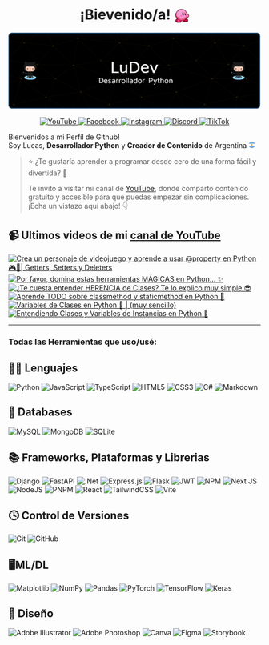 <h1 align="center">¡Bievenido/a! <img src="./assets/kirby.gif" width="30" style="vertical-align: bottom;"/></h1>



<p align="center">
    <img src="./assets/banner.png">
</p>


<p align="center">
    <a href="https://www.youtube.com/@codewithludev" target="_blank">
        <img alt="YouTube" src="https://img.shields.io/badge/YouTube-%23FF0000.svg?style=for-the-badge&logo=YouTube&logoColor=white"/>
    </a>
    <a href="https://www.facebook.com/codewithludev" target="_blank">
        <img alt="Facebook" src="https://img.shields.io/badge/Facebook-%231877F2.svg?style=for-the-badge&logo=Facebook&logoColor=white"/>
    </a>
    <a href="https://www.instagram.com/codewithludev/" target="_blank">
        <img alt="Instagram" src="https://img.shields.io/badge/Instagram-%23E4405F.svg?style=for-the-badge&logo=Instagram&logoColor=white"/>
    </a>
    <a href="https://discord.gg/areTaX7m" target="_blank">
        <img alt="Discord" src="https://img.shields.io/badge/Discord-%235865F2.svg?style=for-the-badge&logo=discord&logoColor=white"/>
    </a>
    <a href="https://www.tiktok.com/@codewithludev" target="_blank">
        <img alt="TikTok" src="https://img.shields.io/badge/TikTok-%23000000.svg?style=for-the-badge&logo=TikTok&logoColor=white"/>
    </a>
</p>


Bienvenidos a mi Perfíl de Github! <br>
Soy Lucas, <b>Desarrollador Python</b> y <b>Creador de Contenido</b> de Argentina <img src="./assets/arg.png" width="13"/>



> ⭐ ¿Te gustaría aprender a programar desde cero de una forma fácil y divertida? 🚀
>
> Te invito a visitar mi canal de [YouTube](https://www.youtube.com/@codewithludev), donde comparto contenido gratuito y accesible para que puedas empezar sin complicaciones. ¡Echa un vistazo aquí abajo! 👇



## 📹 Ultimos videos de mi [canal de YouTube](https://www.youtube.com/@codewithludev)
<!-- BEGIN YOUTUBE-CARDS -->
[![Crea un personaje de videojuego y aprende a usar @property en Python 🎮🐍| Getters, Setters y Deleters](https://ytcards.demolab.com/?id=EdkZbw8RUyM&title=Crea+un+personaje+de+videojuego+y+aprende+a+usar+%40property+en+Python+%F0%9F%8E%AE%F0%9F%90%8D%7C+Getters%2C+Setters+y+Deleters&lang=en&timestamp=1736193607&background_color=%230d1117&title_color=%23ffffff&stats_color=%23dedede&max_title_lines=1&width=250&border_radius=5 "Crea un personaje de videojuego y aprende a usar @property en Python 🎮🐍| Getters, Setters y Deleters")](https://www.youtube.com/watch?v=EdkZbw8RUyM)
[![Por favor, domina estas herramientas MÁGICAS en Python... ✨](https://ytcards.demolab.com/?id=K1jj_X5Nz8g&title=Por+favor%2C+domina+estas+herramientas+M%C3%81GICAS+en+Python...+%E2%9C%A8&lang=en&timestamp=1735588815&background_color=%230d1117&title_color=%23ffffff&stats_color=%23dedede&max_title_lines=1&width=250&border_radius=5 "Por favor, domina estas herramientas MÁGICAS en Python... ✨")](https://www.youtube.com/watch?v=K1jj_X5Nz8g)
[![¿Te cuesta entender HERENCIA de Clases? Te lo explico muy simple 😎](https://ytcards.demolab.com/?id=a3A0cS2s_9s&title=%C2%BFTe+cuesta+entender+HERENCIA+de+Clases%3F+Te+lo+explico+muy+simple+%F0%9F%98%8E&lang=en&timestamp=1734984001&background_color=%230d1117&title_color=%23ffffff&stats_color=%23dedede&max_title_lines=1&width=250&border_radius=5 "¿Te cuesta entender HERENCIA de Clases? Te lo explico muy simple 😎")](https://www.youtube.com/watch?v=a3A0cS2s_9s)
[![Aprende TODO sobre classmethod y staticmethod en Python 🐍](https://ytcards.demolab.com/?id=UIj15fcljws&title=Aprende+TODO+sobre+classmethod+y+staticmethod+en+Python+%F0%9F%90%8D&lang=en&timestamp=1734379219&background_color=%230d1117&title_color=%23ffffff&stats_color=%23dedede&max_title_lines=1&width=250&border_radius=5 "Aprende TODO sobre classmethod y staticmethod en Python 🐍")](https://www.youtube.com/watch?v=UIj15fcljws)
[![Variables de Clases en Python 🐍 | (muy sencillo)](https://ytcards.demolab.com/?id=jp5ql8HRg7A&title=Variables+de+Clases+en+Python+%F0%9F%90%8D+%7C+%28muy+sencillo%29&lang=en&timestamp=1733774419&background_color=%230d1117&title_color=%23ffffff&stats_color=%23dedede&max_title_lines=1&width=250&border_radius=5 "Variables de Clases en Python 🐍 | (muy sencillo)")](https://www.youtube.com/watch?v=jp5ql8HRg7A)
[![Entendiendo Clases y Variables de Instancias en Python 🐍](https://ytcards.demolab.com/?id=g6hSQx80pm8&title=Entendiendo+Clases+y+Variables+de+Instancias+en+Python+%F0%9F%90%8D&lang=en&timestamp=1733169618&background_color=%230d1117&title_color=%23ffffff&stats_color=%23dedede&max_title_lines=1&width=250&border_radius=5 "Entendiendo Clases y Variables de Instancias en Python 🐍")](https://www.youtube.com/watch?v=g6hSQx80pm8)
<!-- END YOUTUBE-CARDS -->

___
### Todas las Herramientas que uso/usé:

🧑‍💻 Lenguajes 
---
![Python](https://img.shields.io/badge/python-3670A0?style=for-the-badge&logo=python&logoColor=ffdd54)
![JavaScript](https://img.shields.io/badge/javascript-%23323330.svg?style=for-the-badge&logo=javascript&logoColor=%23F7DF1E)
![TypeScript](https://img.shields.io/badge/typescript-%23007ACC.svg?style=for-the-badge&logo=typescript&logoColor=white)
![HTML5](https://img.shields.io/badge/html5-%23E34F26.svg?style=for-the-badge&logo=html5&logoColor=white)
![CSS3](https://img.shields.io/badge/css3-%231572B6.svg?style=for-the-badge&logo=css3&logoColor=white)
![C#](https://img.shields.io/badge/c%23-%23239120.svg?style=for-the-badge&logo=csharp&logoColor=white)
![Markdown](https://img.shields.io/badge/markdown-%23000000.svg?style=for-the-badge&logo=markdown&logoColor=white)

💾 Databases
---
![MySQL](https://img.shields.io/badge/mysql-4479A1.svg?style=for-the-badge&logo=mysql&logoColor=white)
![MongoDB](https://img.shields.io/badge/MongoDB-%234ea94b.svg?style=for-the-badge&logo=mongodb&logoColor=white)
![SQLite](https://img.shields.io/badge/sqlite-%2307405e.svg?style=for-the-badge&logo=sqlite&logoColor=white)


📚 Frameworks, Plataformas y Librerias
---

![Django](https://img.shields.io/badge/django-%23092E20.svg?style=for-the-badge&logo=django&logoColor=white)
![FastAPI](https://img.shields.io/badge/FastAPI-005571?style=for-the-badge&logo=fastapi)
![.Net](https://img.shields.io/badge/.NET-5C2D91?style=for-the-badge&logo=.net&logoColor=white)
![Express.js](https://img.shields.io/badge/express.js-%23404d59.svg?style=for-the-badge&logo=express&logoColor=%2361DAFB)
![Flask](https://img.shields.io/badge/flask-%23000.svg?style=for-the-badge&logo=flask&logoColor=white)
![JWT](https://img.shields.io/badge/JWT-black?style=for-the-badge&logo=JSON%20web%20tokens)
![NPM](https://img.shields.io/badge/NPM-%23CB3837.svg?style=for-the-badge&logo=npm&logoColor=white)
![Next JS](https://img.shields.io/badge/Next-black?style=for-the-badge&logo=next.js&logoColor=white)
![NodeJS](https://img.shields.io/badge/node.js-6DA55F?style=for-the-badge&logo=node.js&logoColor=white)
![PNPM](https://img.shields.io/badge/pnpm-%234a4a4a.svg?style=for-the-badge&logo=pnpm&logoColor=f69220)
![React](https://img.shields.io/badge/react-%2320232a.svg?style=for-the-badge&logo=react&logoColor=%2361DAFB)
![TailwindCSS](https://img.shields.io/badge/tailwindcss-%2338B2AC.svg?style=for-the-badge&logo=tailwind-css&logoColor=white)
![Vite](https://img.shields.io/badge/vite-%23646CFF.svg?style=for-the-badge&logo=vite&logoColor=white)


🕓 Control de Versiones
---
![Git](https://img.shields.io/badge/git-%23F05033.svg?style=for-the-badge&logo=git&logoColor=white)
![GitHub](https://img.shields.io/badge/github-%23121011.svg?style=for-the-badge&logo=github&logoColor=white)


🖥️ML/DL
---
![Matplotlib](https://img.shields.io/badge/Matplotlib-%23ffffff.svg?style=for-the-badge&logo=Matplotlib&logoColor=black)
![NumPy](https://img.shields.io/badge/numpy-%23013243.svg?style=for-the-badge&logo=numpy&logoColor=white)
![Pandas](https://img.shields.io/badge/pandas-%23150458.svg?style=for-the-badge&logo=pandas&logoColor=white)
![PyTorch](https://img.shields.io/badge/PyTorch-%23EE4C2C.svg?style=for-the-badge&logo=PyTorch&logoColor=white)
![TensorFlow](https://img.shields.io/badge/TensorFlow-%23FF6F00.svg?style=for-the-badge&logo=TensorFlow&logoColor=white)
![Keras](https://img.shields.io/badge/Keras-%23D00000.svg?style=for-the-badge&logo=Keras&logoColor=white)

🎨 Diseño
---
![Adobe Illustrator](https://img.shields.io/badge/adobe%20illustrator-%23FF9A00.svg?style=for-the-badge&logo=adobe%20illustrator&logoColor=white)
![Adobe Photoshop](https://img.shields.io/badge/adobe%20photoshop-%2331A8FF.svg?style=for-the-badge&logo=adobe%20photoshop&logoColor=white)
![Canva](https://img.shields.io/badge/Canva-%2300C4CC.svg?style=for-the-badge&logo=Canva&logoColor=white)
![Figma](https://img.shields.io/badge/figma-%23F24E1E.svg?style=for-the-badge&logo=figma&logoColor=white)
![Storybook](https://img.shields.io/badge/-Storybook-FF4785?style=for-the-badge&logo=storybook&logoColor=white)

